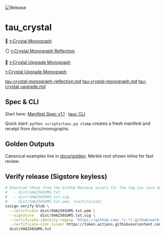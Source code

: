 ![Release](https://img.shields.io/github/v/release/towre676-cloud/tau_crystal?include_prereleases&sort=semver)

# tau_crystal
📄 [τ‑Crystal Monograph](docs/monographs/τ-crystal-monograph.md)

🪞 [τ‑Crystal Monograph Reflection](docs/monographs/τ-crystal-monograph-reflection.md)

📜 [τ‑Crystal Upgrade Monograph](docs/monographs/τ-crystal-upgrade.md)

[τ‑Crystal Upgrade Monograph](docs/monographs/tau-crystal-upgrade.md)

[tau-crystal-monograph-reflection.md](docs/monographs/tau-crystal-monograph-reflection.md)
[tau-crystal-monograph.md](docs/monographs/tau-crystal-monograph.md)
[tau-crystal-upgrade.md](docs/monographs/tau-crystal-upgrade.md)

## Spec & CLI

Start here: [Manifest Spec v1.1](docs/specs/manifest-v1.1.md) · [tauc CLI](scripts/tauc.py)

Quick start: `python scripts/tauc.py stamp` creates a fresh manifest and receipt from docs/monographs.

## Golden Outputs

Canonical examples live in [docs/golden](docs/golden). Merkle root shown inline for fast review.

## Verify release (Sigstore keyless)
```bash
# Download these from the GitHub Release assets for the tag you care about:
#   - dist/SHA256SUMS.txt
#   - dist/SHA256SUMS.txt.sig
#   - dist/SHA256SUMS.txt.pem  (certificate)
cosign verify-blob \
  --certificate dist/SHA256SUMS.txt.pem \
  --signature   dist/SHA256SUMS.txt.sig \
  --certificate-identity-regexp 'https://github.com/.*/.*/.github/workflows/release.yml@refs/tags/.*' \
  --certificate-oidc-issuer https://token.actions.githubusercontent.com \
  dist/SHA256SUMS.txt

